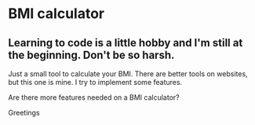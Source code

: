 # BMI calculator

Learning to code is a little hobby and I'm still at the beginning. Don't be so harsh.
---

Just a small tool to calculate your BMI. There are better tools on websites, but this one is mine. I try to implement some features.

Are there more features needed on a BMI calculator?

Greetings